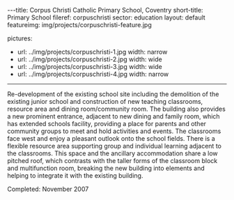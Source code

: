 ---title: Corpus Christi Catholic Primary School, Coventry
short-title: Primary School
fileref: corpuschristi
sector: education
layout: default
featureimg: img/projects/corpuschristi-feature.jpg

pictures:
  - url: ../img/projects/corpuschristi-1.jpg
    width: narrow
  - url: ../img/projects/corpuschristi-2.jpg
    width: wide
  - url: ../img/projects/corpuschristi-3.jpg
    width: wide
  - url: ../img/projects/corpuschristi-4.jpg
    width: narrow

---

Re-development of the existing school site including the demolition of the existing junior school and construction of new teaching classrooms, resource area and dining room/community room. 
The building also provides a new prominent entrance, adjacent to new dining and family room, which has extended schools facility, providing a place for parents and other community groups to meet and hold activities and events. The classrooms face west and enjoy a pleasant outlook onto the school fields. 
There is a flexible resource area supporting group and individual learning adjacent to the classrooms. This space and the ancillary accommodation share a low pitched roof, which contrasts with the taller forms of the classroom block and multifunction room, breaking the new building into elements and helping to integrate it with the existing building.

Completed: November 2007 





